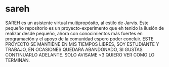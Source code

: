 # sareh
SAREH es un asistente virtual multipropósito, al estilo de Jarvis. Este pequeño repositorio es un proyecto-experimento que eh tenido la ilusión de realizar desde pequeño, ahora con conocimientos más fuertes en programación y el apoyo de la comunidad espero poder concluir. 
ESTE PROYECTO SE MANTIENE EN MIS TIEMPOS LIBRES, SOY ESTUDIANTE Y TRABAJO, EN OCASIONES QUEDARÁ ABANDONADO, SI GUSTAS CONTINUARLO ADELANTE. SOLO AVISAME <3 QUIERO VER COMO LO TERMINAN.

